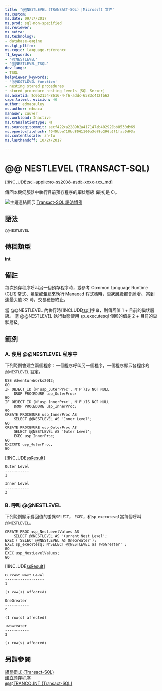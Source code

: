 ```yaml
---
title: "@@NESTLEVEL (TRANSACT-SQL) |Microsoft 文件"
ms.custom: 
ms.date: 09/17/2017
ms.prod: sql-non-specified
ms.reviewer: 
ms.suite: 
ms.technology:
- database-engine
ms.tgt_pltfrm: 
ms.topic: language-reference
f1_keywords:
- '@@NESTLEVEL'
- '@@NESTLEVEL_TSQL'
dev_langs:
- TSQL
helpviewer_keywords:
- '@@NESTLEVEL function'
- nesting stored procedures
- stored procedure nesting levels [SQL Server]
ms.assetid: 8c0b2134-8616-44f6-addc-6583c432fb62
caps.latest.revision: 40
author: edmacauley
ms.author: edmaca
manager: cguyer
ms.workload: Inactive
ms.translationtype: MT
ms.sourcegitcommit: aecf422ca2289b2a417147eb402921bb8530d969
ms.openlocfilehash: 4945bbe718bd8561100a3dd8e296a9f1faa9d93a
ms.contentlocale: zh-tw
ms.lasthandoff: 10/24/2017

---
```

# <a name="x40x40nestlevel-transact-sql"></a>&#x40;&#x40; NESTLEVEL (TRANSACT-SQL)
[!INCLUDE[tsql-appliesto-ss2008-asdb-xxxx-xxx_md](../../includes/tsql-appliesto-ss2008-asdb-xxxx-xxx-md.md)]

  傳回本機伺服器中執行目前預存程序的巢狀層級 (最初是 0)。  
  
 ![主題連結圖示](../../database-engine/configure-windows/media/topic-link.gif "主題連結圖示") [Transact-SQL 語法慣例](../../t-sql/language-elements/transact-sql-syntax-conventions-transact-sql.md)  
  
## <a name="syntax"></a>語法  
  
```  
@@NESTLEVEL  
```  
  
## <a name="return-types"></a>傳回類型  
 **int**  
  
## <a name="remarks"></a>備註  
 每次預存程序呼叫另一個預存程序時，或參考 Common Language Runtime (CLR) 常式、類型或彙總來執行 Managed 程式碼時，巢狀層級都會遞增。 當到達最大值 32 時，交易便告終止。  
  
 當 @@NESTLEVEL 內執行時[!INCLUDE[tsql](../../includes/tsql-md.md)]字串，則傳回值 1 + 目前的巢狀層級。 當 @@NESTLEVEL 執行動態使用 sp_executesql 傳回的值是 2 + 目前的巢狀層級。  
  
## <a name="examples"></a>範例  
  
### <a name="a-using-nestlevel-in-a-procedure"></a>A. 使用 @@NESTLEVEL 程序中  
 下列範例會建立兩個程序：一個程序呼叫另一個程序，一個程序顯示各程序的 `@@NESTLEVEL` 設定。  
  
```  
USE AdventureWorks2012;  
GO  
IF OBJECT_ID (N'usp_OuterProc', N'P')IS NOT NULL  
    DROP PROCEDURE usp_OuterProc;  
GO  
IF OBJECT_ID (N'usp_InnerProc', N'P')IS NOT NULL  
    DROP PROCEDURE usp_InnerProc;  
GO  
CREATE PROCEDURE usp_InnerProc AS   
    SELECT @@NESTLEVEL AS 'Inner Level';  
GO  
CREATE PROCEDURE usp_OuterProc AS   
    SELECT @@NESTLEVEL AS 'Outer Level';  
    EXEC usp_InnerProc;  
GO  
EXECUTE usp_OuterProc;  
GO  
```  
  
 [!INCLUDE[ssResult](../../includes/ssresult-md.md)]  
  
 ```
Outer Level  
-----------  
1  
  
Inner Level  
-----------  
2
```  
  
### <a name="b-calling-nestlevel"></a>B. 呼叫 @@NESTLEVEL  
 下列範例顯示傳回值的差異`SELECT`， `EXEC`，和`sp_executesql`當每個呼叫`@@NESTLEVEL`。  
  
```  
CREATE PROC usp_NestLevelValues AS  
    SELECT @@NESTLEVEL AS 'Current Nest Level';  
EXEC ('SELECT @@NESTLEVEL AS OneGreater');   
EXEC sp_executesql N'SELECT @@NESTLEVEL as TwoGreater' ;  
GO  
EXEC usp_NestLevelValues;  
GO  
```  
  
 [!INCLUDE[ssResult](../../includes/ssresult-md.md)]  
  
 ```
Current Nest Level  
------------------  
1  
  
(1 row(s) affected)  
  
OneGreater  
-----------  
2  
  
(1 row(s) affected)  
  
TwoGreater  
-----------  
3  
  
(1 row(s) affected)
```  
  
## <a name="see-also"></a>另請參閱  
 [組態函式 &#40;Transact-SQL&#41;](../../t-sql/functions/configuration-functions-transact-sql.md)   
 [建立預存程序](../../relational-databases/stored-procedures/create-a-stored-procedure.md)   
 [@@TRANCOUNT &#40;Transact-SQL&#41;](../../t-sql/functions/trancount-transact-sql.md)  
  
  

